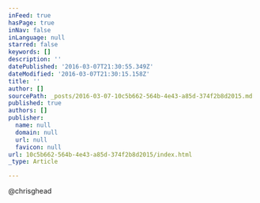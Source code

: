 ```yaml
---
inFeed: true
hasPage: true
inNav: false
inLanguage: null
starred: false
keywords: []
description: ''
datePublished: '2016-03-07T21:30:55.349Z'
dateModified: '2016-03-07T21:30:15.158Z'
title: ''
author: []
sourcePath: _posts/2016-03-07-10c5b662-564b-4e43-a85d-374f2b8d2015.md
published: true
authors: []
publisher:
  name: null
  domain: null
  url: null
  favicon: null
url: 10c5b662-564b-4e43-a85d-374f2b8d2015/index.html
_type: Article

---
```

@chrisghead